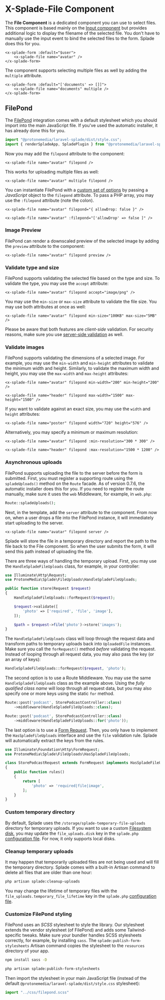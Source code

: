 # X-Splade-File Component

The **File Component** is a dedicated component you can use to select files. This component is based mainly on the [Input component](/form-input.md) but provides additional logic to display the filename of the selected file. You don't have to manually use the input event to bind the selected files to the form. Splade does this for you.

```blade
<x-splade-form :default="$user">
    <x-splade-file name="avatar" />
</x-splade-form>
```

The component supports selecting multiple files as well by adding the `multiple` attribute.

```blade
<x-splade-form :default="['documents' => []]">
    <x-splade-file name="documents" multiple />
</x-splade-form>
```

## FilePond

The [FilePond](https://pqina.nl/filepond/) integration comes with a default stylesheet which you should import into the main JavaScript file. If you've used the automatic installer, it has already done this for you.

```js
import "@protonemedia/laravel-splade/dist/style.css";
import { renderSpladeApp, SpladePlugin } from "@protonemedia/laravel-splade";
```

Now you may add the `filepond` attribute to the component:

```blade
<x-splade-file name="avatar" filepond />
```

This works for uploading multiple files as well:

```blade
<x-splade-file name="avatar" multiple filepond />
```

You can instantiate FilePond with a [custom set of options](https://pqina.nl/filepond/docs/api/instance/properties/) by passing a *JavaScript* object to the `filepond` attribute. To pass a PHP array, you may use the `:filepond` attribute (note the colon).

```blade
<x-splade-file name="avatar" filepond="{ allowDrop: false }" />

<x-splade-file name="avatar" :filepond="['allowDrop' => false ]" />
```

### Image Preview

FilePond can render a downscaled preview of the selected image by adding the `preview` attribute to the component:

```blade
<x-splade-file name="avatar" filepond preview />
```

### Validate type and size

FilePond supports validating the selected file based on the type and size. To validate the type, you may use the `accept` attribute:

```blade
<x-splade-file name="avatar" filepond accept="image/png" />
```

You may use the `min-size` or `max-size` attribute to validate the file size. You may use both attributes at once as well:

```blade
<x-splade-file name="avatar" filepond min-size="100KB" max-size="5MB" />
```

Please be aware that both features are *client-side* validation. For security reasons, make sure you use [server-side validation](https://laravel.com/docs/9.x/validation#validating-files) as well.

### Validate images

FilePond supports validating the dimensions of a selected image. For example, you may use the `min-width` and `min-height` attributes to validate the minimum width and height. Similarly, to validate the maximum width and height, you may use the `max-width` and `max-height` attributes:

```blade
<x-splade-file name="avatar" filepond min-width="200" min-height="200" />

<x-splade-file name="header" filepond max-width="1500" max-height="1500" />
```

If you want to validate against an exact size, you may use the `width` and `height` attributes:

```blade
<x-splade-file name="poster" filepond width="720" height="576" />
```

Alternatively, you may specify a minimum or maximum resolution:

```blade
<x-splade-file name="avatar" filepond :min-resolution="300 * 300" />

<x-splade-file name="header" filepond :max-resolution="1500 * 1200" />
```

### Asynchronous uploads

FilePond supports uploading the file to the server before the form is submitted. First, you must register a supporting route using the `spladeUploads()` method on the `Route` facade. As of version 0.7.6, the automatic installer does this for you. If you need to register the route manually, make sure it uses the `web` Middleware, for example, in `web.php`:

```php
Route::spladeUploads();
```

Next, in the template, add the `server` attribute to the component. From now on, when a user drops a file into the FilePond instance, it will immediately start uploading to the server.

```blade
<x-splade-file name="avatar" filepond server />
```

Splade will store the file in a temporary directory and report the path to the file back to the File component. So when the user submits the form, it will send this path instead of uploading the file.

There are three ways of handling the temporary upload. First, you may use the `HandleSpladeFileUploads` class, for example, in your controller:

```php
use Illuminate\Http\Request;
use ProtoneMedia\Splade\FileUploads\HandleSpladeFileUploads;

public function store(Request $request)
{
    HandleSpladeFileUploads::forRequest($request);

    $request->validate([
        'photo' => ['required', 'file', 'image'],
    ]);

    $path = $request->file('photo')->store('images');
}
```

The `HandleSpladeFileUploads` class will loop through the request data and transform paths to temporary uploads back into `UploadedFile` instances. Make sure you call the `forRequest()` method *before* validating the request. Instead of looping through all request data, you may also pass the key (or an array of keys):

```php
HandleSpladeFileUploads::forRequest($request, 'photo');
```

The second option is to use a Route Middleware. You may use the same `HandleSpladeFileUploads` class as the example above. Using the *fully qualified class name* will loop through all request data, but you may also specify one or more keys using the static `for` method.

```php
Route::post('podcast', StorePodcastController::class)
    ->middleware(HandleSpladeFileUploads::class);

Route::post('podcast', StorePodcastController::class)
    ->middleware(HandleSpladeFileUploads::for('photo'));
```

The last option is to use a [Form Request](https://laravel.com/docs/9.x/validation#form-request-validation). Then, you only have to implement the `HasSpladeFileUploads` interface and use the `file` validation rule. Splade will automatically extract the keys from the rules.

```php
use Illuminate\Foundation\Http\FormRequest;
use ProtoneMedia\Splade\FileUploads\HasSpladeFileUploads;

class StorePodcastRequest extends FormRequest implements HasSpladeFileUploads
{
    public function rules()
    {
        return [
            'photo' => 'required|file|image',
        ];
    }
}
```

### Custom temporary directory

By default, Splade uses the `/storage/splade-temporary-file-uploads` directory for temporary uploads. If you want to use a custom [Filesystem disk](https://laravel.com/docs/9.x/filesystem#configuration), you may update the `file_uploads.disk` key in the `splade.php` [configuration file](/customization.md). For now, it only supports local disks.

### Cleanup temporary uploads

It may happen that temporarily uploaded files are not being used and will fill the temporary directory. Splade comes with a built-in Artisan command to delete all files that are older than one hour:

```bash
php artisan splade:cleanup-uploads
```

You may change the lifetime of temporary files with the `file_uploads.temporary_file_lifetime` key in the `splade.php` [configuration file](/customization.md).

### Customize FilePond styling

FilePond uses an *SCSS* stylesheet to style the library. Our stylesheet extends the vendor stylesheet (of FilePond) and adds some Tailwind-specific tweaks. Make sure your bundler handles SCSS stylesheets correctly, for example, by installing `sass`. The `splade:publish-form-stylesheets` Artisan command copies the stylesheet to the `resources` directory of your app.

```bash
npm install sass -D

php artisan splade:publish-form-stylesheets
```

Then import the stylesheet in your main JavaScript file (instead of the default `@protonemedia/laravel-splade/dist/style.css` stylesheet):

```js
import "../css/filepond.scss"
```